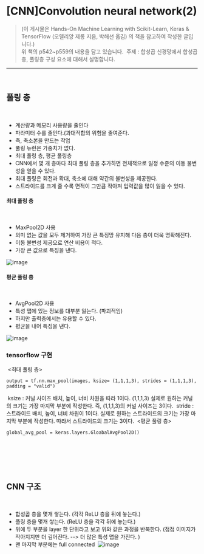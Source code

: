 # [CNN]Convolution neural network(2)
> (이 게시물은 Hands-On Machine Learning with Scikit-Learn, Keras & TensorFlow (오렐리앙 제롱 지음, 박해선 옮김) 의 책을 참고하여 작성한 글입니다.)  
> 위 책의 p542~p559의 내용을 담고 있습니다. 
​
주제 : 합성곱 신경망에서 합성곱 층, 풀링층 구성 요소에 대해서 설명합니다.
​
---
​
## 풀링 층
​
-   계산량과 메모리 사용량을 줄인다
-   파라미터 수를 줄인다.(과대적합의 위험을 줄여준다.
-   즉, 축소본을 만드는 작업
-   풀링 뉴런은 가중치가 없다. 
-   최대 풀링 층, 평균 풀링층
-   CNN에서 몇 개 층마다 최대 풀링 층을 추가하면 전체적으로 일정 수준의 이동 불변성을 얻을 수 있다. 
-   최대 풀링은 회전과 확대, 축소에 대해 약간의 불변성을 제공한다. 
-   스트라이드를 크게 줄 수록 면적이 그만큼 작아져 입력값을 많이 잃을 수 있다. 
​
#### 최대 풀링 층
​
-   MaxPool2D 사용
-   의미 없는 값을 모두 제거하여 가장 큰 특징망 유지해 다음 층이 더욱 명확해진다. 
-   이동 불변성 제공으로 연산 비용이 적다. 
-   가장 큰 값으로 특징을 낸다. 
​

![image](https://user-images.githubusercontent.com/55094745/120575215-95d89800-c45b-11eb-8535-da195850deaf.png)
​
#### 평균 풀링 층
​
-   AvgPool2D 사용
-   특성 맵에 있는 정보를 대부분 잃는다. (파괴적임)
-   하지만 출력층에서는 유용할 수 있다. 
-   평균을 내어 특징을 낸다.
​

![image](https://user-images.githubusercontent.com/55094745/120575233-9f620000-c45b-11eb-8234-bc2bd0065bb9.png)
​
### tensorflow 구현
​
<최대 풀링 층>
​
```
output = tf.nn.max_pool(images, ksize= (1,1,1,3), strides = (1,1,1,3), padding = "valid")
```
​
ksize : 커널 사이즈 배치, 높이, 너비 차원을 따라 1이다. (1,1,1,3) 실제로 원하는 커널의 크기는 가장 마지막 부분에 작성한다. 즉, (1,1,1,3)의 커널 사이즈는 3이다. 
​
stride : 스트라이드 배치, 높이, 너비 차원이 1이다. 실제로 원하는 스트라이드의 크기는 가장 마지막 부분에 작성한다. 따라서 스트라이드의 크기는 3이다. 
​
<평균 풀링 층>
​
```
global_avg_pool = keras.layers.GloabalAvgPool2D()
```
​
---
​
## CNN 구조
​
-   합성곱 층을 몇개 쌓는다. (각각 ReLU 층을 뒤에 놓는다.)
-   풀링 층을 몇개 쌓는다. (ReLU 층을 각각 뒤에 놓는다.)
-   위에 두 부분을 layer 한 단위라고 보고 위와 같은 과정을 반복한다. (점점 이미지가 작아지지만 더 깊어진다. --> 더 많은 특성 맵을 가진다. )
-   맨 마지막 부분에는 full connected
​
![image](https://user-images.githubusercontent.com/55094745/120575254-ae48b280-c45b-11eb-9fbb-5a92c8b18214.png)

